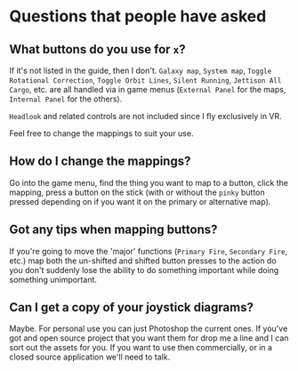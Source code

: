 # Questions that people have asked

## What buttons do you use for `x`?
If it's not listed in the guide, then I don't. `Galaxy map`, `System map`, 
`Toggle Rotational Correction`, `Toggle Orbit Lines`, `Silent Running`, 
`Jettison All Cargo`, etc. are all handled via in game menus (`External Panel` 
for the maps, `Internal Panel` for the others). 

`Headlook` and related controls are not included since I fly exclusively in VR.

Feel free to change the mappings to suit your use.

## How do I change the mappings?
Go into the game menu, find the thing you want to map to a button, click the
mapping, press a button on the stick (with or without the `pinky` button pressed
depending on if you want it on the primary or alternative map).

## Got any tips when mapping buttons?
If you're going to move the 'major' functions (`Primary Fire`, `Secondary Fire`,
etc.) map both the un-shifted and shifted button presses to the action do you
don't suddenly lose the ability to do something important while doing something
unimportant.

## Can I get a copy of your joystick diagrams?
Maybe. For personal use you can just Photoshop the current ones. If you've got
and open source project that you want them for drop me a line and I can sort 
out the assets for you. If you want to use then commercially, or in a closed 
source application we'll need to talk.
